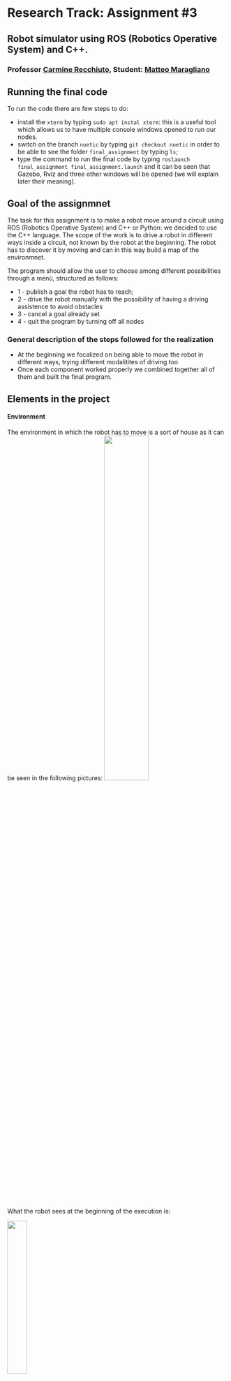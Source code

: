 # Research Track: Assignment #3
## Robot simulator using ROS (Robotics Operative System) and C++.

### Professor [Carmine Recchiuto](https://github.com/CarmineD8), Student: [Matteo Maragliano](https://github.com/mmatteo-hub)

## Running the final code
To run the code there are few steps to do:
* install the `xterm` by typing `sudo apt instal xterm`: this is a useful tool which allows us to have multiple console windows opened to run our nodes.
* switch on the branch `noetic` by typing `git checkout noetic` in order to be able to see the folder `final_assignment` by typing `ls`;
* type the command to run the final code by typing `roslaunch final_assignment final_assignment.launch` and it can be seen that Gazebo, Rviz and three other windows will be opened (we will explain later their meaning).

## Goal of the assignmnet
The task for this assignment is to make a robot move around a circuit using ROS (Robotics Operative System) and C++ or Python: we decided to use the C++ language. The scope of the work is to drive a robot in different ways inside a circuit, not known by the robot at the beginning. The robot has to discover it by moving and can in this way build a map of the environmnet.

The program should allow the user to choose among different possibilities through a menù, structured as follows:
* 1 - publish a goal the robot has to reach;
* 2 - drive the robot manually with the possibility of having a driving assistence to avoid obstacles
* 3 - cancel a goal already set
* 4 - quit the program by turning off all nodes

### General description of the steps followed for the realization
* At the beginning we focalized on being able to move the robot in different ways, trying different modalitites of driving too
* Once each component worked properly we combined together all of them and built the final program.

## Elements in the project
#### Environment
The environment in which the robot has to move is a sort of house as it can be seen in the following pictures:
<img src="https://user-images.githubusercontent.com/62358773/149616513-6e7db4f1-c535-422c-abcd-b51214507905.jpg" width=45%, height=45%>

What the robot sees at the beginning of the execution is:

<img src="https://user-images.githubusercontent.com/62358773/149616590-1febce2a-1430-4153-904a-af2a20ae96a1.jpg" width=30%, height=30%>

The robot is provided of laser scan (the red lines in the picture) able to detect obstacles; it has the possibility of building the map it is moving into by the `gmapping` package which runs together with the simulation: as we can see the *white* part of the map is the one that has already been discovered by the robot.

In the figure it can be already seen the origin of the map, used in a Cartesian plane reference, in which the robot can hold its reference to locate itself in the environment.

#### Robot
The robot is

<img src="https://user-images.githubusercontent.com/62358773/149632556-e0e598cd-1287-404e-88b2-71a23a20fb0f.jpg" width=25%, height=25%>

which has 720 sensors distributed into the 180° frontal view.
The sensor are useful to detect obstacles and were divided into 5 different groups with the same size (144 in each one):
Starting from the 0-th numbered to the 719-th we have:
* right
* front right
* front
* front left
* left

They are used while the robot has to avoid obstacles, in particular we used them inside the manual drive function.

The robot has the possibility to drive into every direction, in particular
* go straight
* turn on its position (z axe) both on the right or on the left
* turn while going straight

## Flowchart of the program
While everything is running in the program, we can build a graph of all nodes connected with eachother to better understand the behaviour; this can be done automatically by the `rosrun rqt_graph rqt_graph` command. The output is:
<img src="https://user-images.githubusercontent.com/62358773/149840202-a3fd86f7-4573-4f52-9ea7-c1bc809b88ca.jpg" width=100%, height=100%>

## Structure of the code
The code has two main nodes:
* UI node
* service node

Here we summarise the main steps computed during the execution:

* The first node has the aim to take the user choice on the modality of driving;
* then it passes the input to the second node by a service;
* once the service node takes the input there is a switch to determine the correct modality for the robot drive.

In orde to avoid problems in terms of synchronization between the callback functioncs we decided to manage all the parts of the code requiring a user choice inside the *UI_node*; the only function that was left into the *service_node* is the one to insert the position of the goal to be reached.

This was done to prevent other threads to stop their execution while waiting for the user to insert a specific character to end that callback.

### Output of the code
##### Windows
When the program runs there are several windows opened, here we explain their meaning:
* Gazebo, a robot simulation environment in which we can already seen all the map for our robot
* Rviz, the window which allows the user see what the robot sees; in this one we cannot see the all map but only the part already discovered by the robot.
* 3 other windows, like terminals:
	* UI node, to print the menù and take the user choice;
	* service node, to print informations about the robot and take the user input for the goal to be rached;
	* teleop twist keyboard, a node running to allow the user drive the robot through the keyboard. This node is always active but can publish only when the manual drive modality in on, in all other cases it does not interfer with the program execution.

##### Map
The final map built by the robot is the following, as we can expect is

<img src="https://user-images.githubusercontent.com/62358773/149633437-857b4271-3597-4696-bff6-a2423921181e.jpg" width=25%, height=25%>

Once the robot receives the input to go to a specific goal it computes a previous path but it cannot know a-priori the presence of obstacles; only after having the all map it can compute an accurate path also avoiding obstacles.

As an example we put the comparison between the path computed, more or less, starting from the same position, in two cases: the first with the map to be discovered and the second with the all map already discovered:

<img src="https://user-images.githubusercontent.com/62358773/149633440-5efdcfaa-26ed-4fe7-94a8-a829c2bb5558.jpg" width=40%, height=40%> <img src="https://user-images.githubusercontent.com/62358773/149633439-68fe7334-809e-4bce-ba1a-cbf0c28af29a.jpg" width=40%, height=40%>

It can be clearly seen the difference between the two cases. Of course when the robot does not know exactly the map it re-computes the path every time a danger obstacle on its road is detected.

## Pseudocode
#### Distance from obstacle
This is the function used by the robot to determine the presence and the distance of an obstacle inside the map when it is discovered.
```cpp
dist = 30;
	
for(every element in the array)
	if(distance i-th less than my actual min dist)
		update the distance with this value
```

#### Driving assistance
This function allows the user have some prints to better understand what the robot sees inside the map and what can do or cannot. Using this function the robot is also stopped automatically when it is dangerously near an obstacle.

Sicne there is the possibility to disable it, those functionalities are not available when it is not used, so the robot may crash because of the non-presence of au automatic control.
```cpp
if(assistance driving enabled)
	fill the array

	if(distance in front less than th)
		if(robot has to go straight)
			stop the robot

	if(distance in front right less than th)
		if(robot has to go on the right while straight)
			stop the robot

	if(distance in right less than th)
		if(robot has to turn on the right)
			stop the robot

	if(distance in front left less than th)
		if(robot has to go on the left while straight)
			stop the robot

	if(distance in left less than th)
		if(robot has to turn on the left)
			stop the robot
```

If we check the main function we can see almost all the function used:
#### main: UI_node
```cpp
int main(int argc, char ** argv)
{
	// initialising the node
	ros::init(argc, argv, "UI");
	// defining a node handle
	ros::NodeHandle nh;
	
	// call the service with the client
	client = nh.serviceClient<final_assignment::Service>("/service");
	
	// spin the prorgram
	// ros::spin() not used since there is not a topic to subscribe to which enables the spin mode
	
	while(ros::ok())
	{
		// call the function to manage the choice of the user for the behaviour of the robot
		callBack();
		ros::spinOnce();
	}
	
	return 0;
}
```
Inside the *callBack()* it is managed the user input choice and then processed by a *switch case*. It is not used the *ros::spin()* command since there is not a periodic topic to subscribe to.

Inside the *callBack()* function it is also called the function to activate the manual drive:
```cpp
// function to show the menù and give the input
void callBack()
{
	// defining a variable s of type final_assignment::Service
	final_assignment::Service s;
	
	// define a variable to publish
	move_base_msgs::MoveBaseGoal goal;
	
	// defining a char to use to store the input
	char inputUsr;
	
	// show the menù
	menu();
	
	// getting the keyboard input
	std::cin >> inputUsr;
	
	// check if the input is the manual drive one
	if(inputUsr == '2')
	{
		system("clear");
		// call the function to manage the choice for the manual drive
		manuallyDrive();
	}

	// clear the output to print again in a white background
	system("clear");

	// put the input on the request of the server
	s.request.input = inputUsr;
	// waut for the existance of the server
	client.waitForExistence();
	// call the server
	client.call(s);
}
```
The *manuallyDrive()* function is a switch in which it is called the client again and it is passed the option to have the *driving assistance* or not, thus avoiding the problems we talked about before.

#### main: service_node
```cpp
// main
int main(int argc, char ** argv)
{
	// initialising the node
	ros::init(argc, argv, "service");
	// defining a node handle
	ros::NodeHandle nh;
	
	// advertise the service
	// advertise the service and call the function
	ros::ServiceServer service = nh.advertiseService("/service", setDriveMod);
	
	// advertise topics
	// advertise the topic move_base/goal for setting the goal
	pub = nh.advertise<move_base_msgs::MoveBaseActionGoal>("/move_base/goal", 1);
	
	// advertise the topic move_base/cancel for cancelling the goal
	pubCancel = nh.advertise<actionlib_msgs::GoalID>("/move_base/cancel", 1);
	
	// advertise the topic cmd_vel
	pubV = nh.advertise<geometry_msgs::Twist>("/cmd_vel", 1);
	
	// subscribe to the topic feedback to have the status always available and updated
	ros::Subscriber sub = nh.subscribe("/move_base/feedback", 1, takeStatus);
	
	// subscribe to the topic goal to have the current status always available and updated
	ros::Subscriber subG = nh.subscribe("/move_base/goal", 1, currGoal);
	
	// subscribe to the topic prov_cmd_vel to have the value of the velocity
	ros::Subscriber subV = nh.subscribe("/my_cmd_vel", 1, takeVel);
	
	// subscribe to the topic scan to have the value of the laser to avoid obstacles
	ros::Subscriber subL = nh.subscribe("/scan", 1, driveAssist);
	
	// spin the program
	ros::spin();
	
	return 0;
}
```
Here we have lots of different functions and topics we subscribed to, in particulare:
* setDriveMod: a function in which it is used a *switch case* to determine the choice (inserted and passed throug the client).

We put only the case in which we choose the goal:
```cpp
// switch to choose what to do given a certain input
bool setDriveMod (final_assignment::Service::Request &req, final_assignment::Service::Response &res)
{
	switch(req.input)
	{	
		// publish a position (x y)
		case '1':
			system("clear");
			
			// give some instructions
			menu();

			//defining the variables to store the input
			float inX,inY;

			// get the value by the user
			std::cin >> inX >> inY;
			
			// clear the output to print again in a white background
			system("clear");
			
			// function to set the params
			setPoseParams(inX,inY);
	
			break;
			
		// ... other cases not inserted here ...
```
... and here we put the function to set the parameters goal. It is important to set also the *frame_id* and and the *orientation* whose module has to be 1 *(x=y=z=0, w=1)*.
```cpp
// function to set the parameters to the right field of the variable to publish
void setPoseParams(float inX, float inY)
{
	move_base_msgs::MoveBaseActionGoal pose;

	// set the value (x y) to the x and y field of the variable pose
	pose.goal.target_pose.pose.position.x = inX;
	pose.goal.target_pose.pose.position.y = inY;
			
	// set the frame_id
	pose.goal.target_pose.header.frame_id = "map";
	
	// set the quaternion module equal to 1
	pose.goal.target_pose.pose.orientation.w = 1;
	
	// publish the target chosen
	pub.publish(pose);
	
	// set the goal flag
	G = true;
}
```
We do not put other code here but we explain the meaninf of each function
* takeStatus: used to haved always the position of the robot updated
* currGoal: used to have stored the input for the goal; it also implements the control for the robot to check if the goal has been reached.
* takeVel: used to have always the velocity parameters updated;
* driveAssist: used to have the assistance while driving the robot by keyboard enabled;
* cancelGoal: not present inside the main but very useful; it is called when the user wants to cancel a goal.

### Service structure
To have a general but complete vision of the code we put also the structure of the simple service implemented:
```cpp
// request
char input
```
It is composed only by a request in which it is passed the user choice.

## Future improvements
It is a simple structure for the code even if there are many function to manage. A possible improvement can be the possibility of storing the map already seen and make it available in a future simulation to optimize the time to find a path for a goal.
